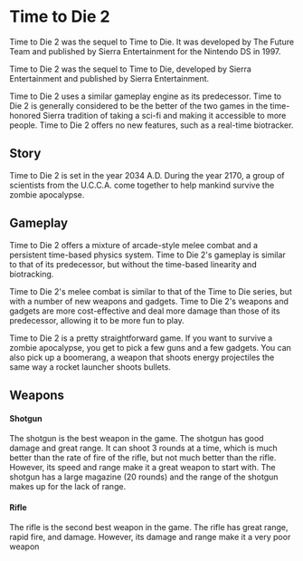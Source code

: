 # Time to Die 2

Time to Die 2 was the sequel to Time to Die. It was developed by The Future Team and published by Sierra Entertainment for the Nintendo DS in 1997.

Time to Die 2 was the sequel to Time to Die, developed by Sierra Entertainment and published by Sierra Entertainment.

Time to Die 2 uses a similar gameplay engine as its predecessor. Time to Die 2 is generally considered to be the better of the two games in the time-honored Sierra tradition of taking a sci-fi and making it accessible to more people. Time to Die 2 offers no new features, such as a real-time biotracker.

## Story

Time to Die 2 is set in the year 2034 A.D. During the year 2170, a group of scientists from the U.C.C.A. come together to help mankind survive the zombie apocalypse.

## Gameplay

Time to Die 2 offers a mixture of arcade-style melee combat and a persistent time-based physics system. Time to Die 2's gameplay is similar to that of its predecessor, but without the time-based linearity and biotracking.

Time to Die 2's melee combat is similar to that of the Time to Die series, but with a number of new weapons and gadgets. Time to Die 2's weapons and gadgets are more cost-effective and deal more damage than those of its predecessor, allowing it to be more fun to play.

Time to Die 2 is a pretty straightforward game. If you want to survive a zombie apocalypse, you get to pick a few guns and a few gadgets. You can also pick up a boomerang, a weapon that shoots energy projectiles the same way a rocket launcher shoots bullets.

## Weapons

#### Shotgun

The shotgun is the best weapon in the game. The shotgun has good damage and great range. It can shoot 3 rounds at a time, which is much better than the rate of fire of the rifle, but not much better than the rifle. However, its speed and range make it a great weapon to start with. The shotgun has a large magazine (20 rounds) and the range of the shotgun makes up for the lack of range.

#### Rifle

The rifle is the second best weapon in the game. The rifle has great range, rapid fire, and damage. However, its damage and range make it a very poor weapon
